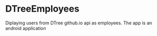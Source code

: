 # DTreeEmployees
Diplaying users from DTree github.io api as employees. The app is an android application
